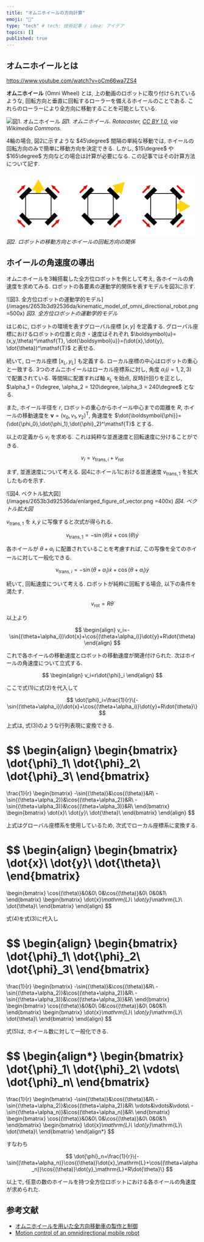 ```yaml
---
title: "オムニホイールの方向計算"
emoji: "🧮"
type: "tech" # tech: 技術記事 / idea: アイデア
topics: []
published: true
---
```


## オムニホイールとは

https://www.youtube.com/watch?v=oCm66wa7ZS4

**オムニホイール** (Omni Wheel) とは, 上の動画のロボットに取り付けられているような, 回転方向と垂直に回転するローラーを備えるホイールのことである. これらのローラーにより全方向に移動することを可能としている.

![図1. オムニホイール](https://upload.wikimedia.org/wikipedia/commons/e/e3/Triple_Rotacaster_commercial_industrial_omni_wheel.jpg)
*図1. オムニホイール. Rotacaster, [CC BY 1.0](https://creativecommons.org/licenses/by/1.0), via Wikimedia Commons.*

4輪の場合, 図2に示すような $45\degree$ 間隔の単純な移動では, ホイールの回転方向のみで簡単に移動方向を決定できる. しかし, $15\degree$ や $165\degree$ 方向などの場合は計算が必要になる. この記事ではその計算方法について記す.

![図2. ロボットの移動方向とホイールの回転方向の関係](/images/2653b3d92536da/simple_movement.png)
*図2. ロボットの移動方向とホイールの回転方向の関係*

## ホイールの角速度の導出

オムニホイールを3輪搭載した全方位ロボットを例として考え, 各ホイールの角速度を求めてみる. ロボットの各要素の運動学的関係を表すモデルを図3に示す.

<!-- begin ignore -->
![図3. 全方位ロボットの運動学的モデル](/images/2653b3d92536da/kinematic_model_of_omni_directional_robot.png =500x)
*図3. 全方位ロボットの運動学的モデル*

はじめに, ロボットの環境を表すグローバル座標 $[x,y]$ を定義する. グローバル座標におけるロボットの位置と向き・速度はそれぞれ $\boldsymbol{u}=(x,y,\theta)^\mathsf{T}, \dot{\boldsymbol{u}}=(\dot{x},\dot{y}, \dot{\theta})^\mathsf{T}$ と表せる.

続いて, ローカル座標 $[x_{\mathrm{L}},y_{\mathrm{L}}]$ も定義する. ローカル座標の中心はロボットの重心と一致する. 3つのオムニホイールはローカル座標系に対し, 角度 $\alpha_i (i=1,2,3)$ で配置されている. 等間隔に配置すれば軸 $x_{\mathrm{L}}$ を始点, 反時計回りを正とし, $\alpha_1 = 0\degree, \alpha_2 = 120\degree, \alpha_3 = 240\degree$ となる.
<!-- end ignore -->

また, ホイール半径を $r$, ロボットの重心からホイール中心までの距離を $R$, ホイールの移動速度を $\boldsymbol{v}=(v_0,v_1,v_2)^\mathsf{T}$, 角速度を $\dot{\boldsymbol{\phi}}=(\dot{\phi_0},\dot{\phi_1},\dot{\phi}_2)^\mathsf{T}$ とする.

以上の定義から $v_i$ を求める. これは純粋な並進速度と回転速度に分けることができる.

$$
v_i=v_{\mathrm{trans},i}+v_{\mathrm{rot}}
$$

まず, 並進速度について考える. 図4にホイール1における並進速度 $v_{\mathrm{trans},1}$ を拡大したものを示す.

<!-- begin ignore -->
![図4. ベクトル拡大図](/images/2653b3d92536da/enlarged_figure_of_vector.png =400x)
*図4. ベクトル拡大図*

$v_{\mathrm{trans},1}$ を $\dot{x}, \dot{y}$ に写像すると次式が得られる.
<!-- end ignore -->

$$
v_{\mathrm{trans},1}=-\sin{(\theta})\dot{x}+\cos{(\theta)}\dot{y}
$$

各ホイールが $\theta+\alpha_i$ に配置されていることを考慮すれば, この写像を全てのホイールに対して一般化できる.

$$
v_{\mathrm{trans},i}=-\sin{(\theta+\alpha_i})\dot{x}+\cos{(\theta+\alpha_i)}\dot{y}
$$

続いて, 回転速度について考える. ロボットが純粋に回転する場合, 以下の条件を満たす.

$$
v_{\mathrm{rot}}=R\dot{\theta}
$$

以上より

$$
\begin{align}
   v_i=-\sin{(\theta+\alpha_i})\dot{x}+\cos{(\theta+\alpha_i)}\dot{y}+R\dot{\theta}
\end{align}
$$

これで各ホイールの移動速度とロボットの移動速度が関連付けられた. 次はホイールの角速度について立式する.

$$
\begin{align}
   v_i=r\dot{\phi}_i
\end{align}
$$

<!-- begin ignore -->
ここで式$(1)$に式$(2)$を代入して
<!-- end ignore -->

$$
\dot{\phi}_i=\frac{1}{r}\{-\sin{(\theta+\alpha_i})\dot{x}+\cos{(\theta+\alpha_i)}\dot{y}+R\dot{\theta}\}
$$

上式は, 式$(3)$のような行列表現に変換できる.

$$
\begin{align}
   \begin{bmatrix}
      \dot{\phi}_1\\
      \dot{\phi}_2\\
      \dot{\phi}_3\\
   \end{bmatrix}
   =
   \frac{1}{r}
   \begin{bmatrix}
      -\sin{(\theta)}&\cos{(\theta)}&R\\
      -\sin{(\theta+\alpha_2)}&\cos{(\theta+\alpha_2)}&R\\
      -\sin{(\theta+\alpha_3)}&\cos{(\theta+\alpha_3)}&R\\
   \end{bmatrix}
   \begin{bmatrix}
      \dot{x}\\
      \dot{y}\\
      \dot{\theta}\\
   \end{bmatrix}
\end{align}
$$

上式はグローバル座標系を使用しているため, 次式でローカル座標系に変換する.

$$
\begin{align}
   \begin{bmatrix}
      \dot{x}\\
      \dot{y}\\
      \dot{\theta}\\
   \end{bmatrix}
   =
   \begin{bmatrix}
      \cos{(\theta)}&0&0\\
      0&\cos{(\theta)}&0\\
      0&0&1\\
   \end{bmatrix}
   \begin{bmatrix}
      \dot{x}_\mathrm{L}\\
      \dot{y}_\mathrm{L}\\
      \dot{\theta}\\
   \end{bmatrix}
\end{align}
$$

<!-- begin ignore -->
式$(4)$を式$(3)$に代入し
<!-- end ignore -->

$$
\begin{align}
   \begin{bmatrix}
      \dot{\phi}_1\\
      \dot{\phi}_2\\
      \dot{\phi}_3\\
   \end{bmatrix}
   =
   \frac{1}{r}
   \begin{bmatrix}
      -\sin{(\theta)}&\cos{(\theta)}&R\\
      -\sin{(\theta+\alpha_2)}&\cos{(\theta+\alpha_2)}&R\\
      -\sin{(\theta+\alpha_3)}&\cos{(\theta+\alpha_3)}&R\\
   \end{bmatrix}
   \begin{bmatrix}
      \cos{(\theta)}&0&0\\
      0&\cos{(\theta)}&0\\
      0&0&1\\
   \end{bmatrix}
   \begin{bmatrix}
      \dot{x}_\mathrm{L}\\
      \dot{y}_\mathrm{L}\\
      \dot{\theta}\\
   \end{bmatrix}
\end{align}
$$

式$(5)$は, ホイール数に対して一般化できる.

$$
\begin{align*}
   \begin{bmatrix}
      \dot{\phi}_1\\
      \dot{\phi}_2\\
      \vdots\\
      \dot{\phi}_n\\
   \end{bmatrix}
   =
   \frac{1}{r}
   \begin{bmatrix}
      -\sin{(\theta)}&\cos{(\theta)}&R\\
      -\sin{(\theta+\alpha_2)}&\cos{(\theta+\alpha_2)}&R\\
      \vdots&\vdots&\vdots\\
      -\sin{(\theta+\alpha_n)}&\cos{(\theta+\alpha_n)}&R\\
   \end{bmatrix}
   \begin{bmatrix}
      \cos{(\theta)}&0&0\\
      0&\cos{(\theta)}&0\\
      0&0&1\\
   \end{bmatrix}
   \begin{bmatrix}
      \dot{x}_\mathrm{L}\\
      \dot{y}_\mathrm{L}\\
      \dot{\theta}\\
   \end{bmatrix}
\end{align*}
$$

<!-- begin ignore -->
すなわち
<!-- end ignore -->

$$
\dot{\phi}_n=\frac{1}{r}\{-\sin{(\theta+\alpha_n)}\cos{(\theta)}\dot{x}_\mathrm{L}+\cos{(\theta+\alpha_n)}\cos{(\theta)}\dot{y}_\mathrm{L}+R\dot{\theta}\}
$$

以上で, 任意の数のホイールを持つ全方位ロボットにおける各ホイールの角速度が求められた.

## 参考文献

- [オムニホイールを用いた全方向移動車の製作と制御](https://blog.tokor.org/2015/05/14/%E3%82%AA%E3%83%A0%E3%83%8B%E3%83%9B%E3%82%A4%E3%83%BC%E3%83%AB%E3%82%92%E7%94%A8%E3%81%84%E3%81%9F%E5%85%A8%E6%96%B9%E5%90%91%E7%A7%BB%E5%8B%95%E8%BB%8A%E3%81%AE%E8%A3%BD%E4%BD%9C%E3%81%A8%E5%88%B6%E5%BE%A1/)
- [Motion control of an omnidirectional mobile robot](https://pure.tue.nl/ws/files/4283624/633499.pdf)
